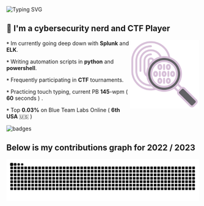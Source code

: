 ![Typing SVG](https://readme-typing-svg.demolab.com?font=Pixelify+Sans&size=30&duration=2600&pause=1000&color=F7B4C2&random=false&width=435&lines=Welcome+to+my+profile+!)
## 🌴 I'm a cybersecurity nerd and CTF Player
<p1>
  <img height="180" width="180" align="right" src="https://github.com/0x157/0x157/blob/main/forensics.png" >  
</p1>
   
**`*`** Im currently going deep down with **Splunk** and **ELK**.

**`*`** Writing automation scripts in **python** and **powershell**.

**`*`** Frequently participating in **CTF** tournaments.

**`*`** Practicing touch typing, current PB **145**-wpm ( **60** seconds ) .

**`*`** Top **0.03%** on Blue Team Labs Online ( **6th** **USA** 🇺🇸 )

![badges](https://github.com/0x157/0x157/assets/102762345/66700280-eaa8-442d-bf46-6782c76ace1f)

## Below is my contributions graph for 2022 / 2023
![Snake animation](https://github.com/0x157/0x157/blob/output/github-contribution-grid-snake-dark.svg)


